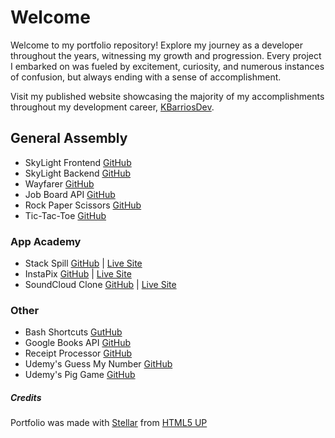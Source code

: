 # Welcome

Welcome to my portfolio repository! Explore my journey as a developer throughout the years, witnessing my growth and progression. Every project I embarked on was fueled by excitement, curiosity, and numerous instances of confusion, but always ending with a sense of accomplishment.

Visit my published website showcasing the majority of my accomplishments throughout my development career, [KBarriosDev](https://kbarrios.dev/).

## General Assembly
- SkyLight Frontend [GitHub](https://github.com/dayjyun/skylight-frontend)
- SkyLight Backend [GitHub](https://github.com/dayjyun/skylight-backend)
- Wayfarer [GitHub](https://github.com/EdgarJoell/wayfarer-project)
- Job Board API [GitHub](https://github.com/dayjyun/job-board-api)
- Rock Paper Scissors [GitHub](https://github.com/dayjyun/rps-project-java)
- Tic-Tac-Toe [GitHub](https://github.com/dayjyun/tic-tac-toe)

### App Academy
- Stack Spill [GitHub](https://github.com/dayjyun/stack-spill-project) | [Live Site](https://stack-spill.herokuapp.com/)
- InstaPix [GitHub](https://github.com/dayjyun/instapix-project) | [Live Site](https://instapix.onrender.com/)
- SoundCloud Clone [GitHub](https://github.com/dayjyun/SoundCloud-Project) | [Live Site](https://soundcloud-project.onrender.com/)

### Other
- Bash Shortcuts [GutHub](https://github.com/dayjyun/bash-shortcuts)
- Google Books API [GitHub](https://github.com/dayjyun/google-books-api)
- Receipt Processor [GitHub](https://github.com/dayjyun/receipt-processor-challenge)
- Udemy's Guess My Number [GitHub](https://github.com/dayjyun/udemy-guess-my-number)
- Udemy's Pig Game [GitHub](https://github.com/dayjyun/udemy-pig-game)


##### Credits
Portfolio was made with [Stellar](https://html5up.net/stellar) from [HTML5 UP](https://html5up.net/)
